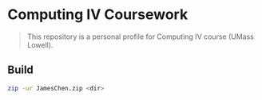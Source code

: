 # Computing IV Coursework

> This repository is a personal profile for Computing IV course (UMass Lowell).

## Build

```bash
zip -ur JamesChen.zip <dir>
```